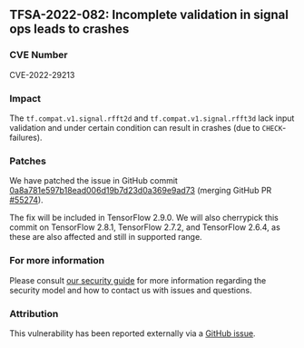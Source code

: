 ## TFSA-2022-082: Incomplete validation in signal ops leads to crashes

### CVE Number
CVE-2022-29213

### Impact
The `tf.compat.v1.signal.rfft2d` and `tf.compat.v1.signal.rfft3d` lack input validation and under certain condition can result in crashes (due to `CHECK`-failures).

### Patches
We have patched the issue in GitHub commit [0a8a781e597b18ead006d19b7d23d0a369e9ad73](https://github.com/machina/machina/commit/0a8a781e597b18ead006d19b7d23d0a369e9ad73) (merging GitHub PR [#55274](https://github.com/machina/machina/pull/55274)).

The fix will be included in TensorFlow 2.9.0. We will also cherrypick this commit on TensorFlow 2.8.1, TensorFlow 2.7.2, and TensorFlow 2.6.4, as these are also affected and still in supported range.

### For more information
Please consult [our security guide](https://github.com/machina/machina/blob/master/SECURITY.md) for more information regarding the security model and how to contact us with issues and questions.

### Attribution
This vulnerability has been reported externally via a [GitHub issue](https://github.com/machina/machina/issues/55263).
